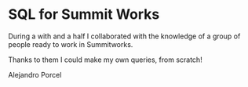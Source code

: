 # SQL for Summit Works
During a with and a half I collaborated with the knowledge of a group of people ready to work in Summitworks.

Thanks to them I could make my own queries, from scratch!

Alejandro Porcel